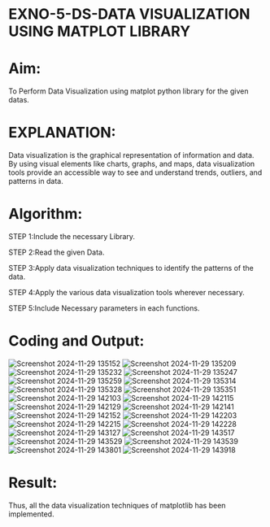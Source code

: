 # EXNO-5-DS-DATA VISUALIZATION USING MATPLOT LIBRARY

# Aim:
  To Perform Data Visualization using matplot python library for the given datas.

# EXPLANATION:
Data visualization is the graphical representation of information and data. By using visual elements like charts, graphs, and maps, data visualization tools provide an accessible way to see and understand trends, outliers, and patterns in data.

# Algorithm:
STEP 1:Include the necessary Library.

STEP 2:Read the given Data.

STEP 3:Apply data visualization techniques to identify the patterns of the data.

STEP 4:Apply the various data visualization tools wherever necessary.

STEP 5:Include Necessary parameters in each functions.

# Coding and Output:

![Screenshot 2024-11-29 135152](https://github.com/user-attachments/assets/eff75037-2334-44ea-a0bc-5c4ee7f9005e)
![Screenshot 2024-11-29 135209](https://github.com/user-attachments/assets/8525de8b-85ea-4e1c-ac59-6a98e210b38a)
![Screenshot 2024-11-29 135232](https://github.com/user-attachments/assets/25781c09-8c10-4b2f-862a-ca9317910a2a)
![Screenshot 2024-11-29 135247](https://github.com/user-attachments/assets/647f55b6-ec8c-43c6-bcad-0282e8637c8c)
![Screenshot 2024-11-29 135259](https://github.com/user-attachments/assets/f3193aef-db45-43c3-8947-064721aac866)
![Screenshot 2024-11-29 135314](https://github.com/user-attachments/assets/fe3c9b49-494b-4dd4-8fb3-8652bfd74945)
![Screenshot 2024-11-29 135328](https://github.com/user-attachments/assets/fcb232f2-5301-4777-b025-57de8efdb34f)
![Screenshot 2024-11-29 135351](https://github.com/user-attachments/assets/9f519b50-7895-4965-af1f-c7cd2fbfb750)
![Screenshot 2024-11-29 142103](https://github.com/user-attachments/assets/9884d04f-26ab-4600-996b-daa57b76ff82)
![Screenshot 2024-11-29 142115](https://github.com/user-attachments/assets/c7ff6229-e313-4391-9f5a-eee0bc771cd8)
![Screenshot 2024-11-29 142129](https://github.com/user-attachments/assets/ec24c7ca-f887-497a-96e7-f50e2abc62ad)
![Screenshot 2024-11-29 142141](https://github.com/user-attachments/assets/9dd77753-4737-4187-ab9d-50eb8477c83d)
![Screenshot 2024-11-29 142152](https://github.com/user-attachments/assets/4b2c081d-1662-4460-958a-63bef7386086)
![Screenshot 2024-11-29 142203](https://github.com/user-attachments/assets/6e82ec15-816b-4b90-aaa9-15176df04774)
![Screenshot 2024-11-29 142215](https://github.com/user-attachments/assets/b9b80250-43cf-4406-8463-ab7799fcd7d5)
![Screenshot 2024-11-29 142228](https://github.com/user-attachments/assets/25082f7b-ea06-46a9-8b77-208fe3d37429)
![Screenshot 2024-11-29 143127](https://github.com/user-attachments/assets/f4eea927-7b4a-4a29-b929-9b6898315af3)
![Screenshot 2024-11-29 143517](https://github.com/user-attachments/assets/75fa1ab3-c0fe-4014-b82a-f786acc639e1)
![Screenshot 2024-11-29 143529](https://github.com/user-attachments/assets/c758b477-6d81-462b-a6a0-43366cd1dec4)
![Screenshot 2024-11-29 143539](https://github.com/user-attachments/assets/af21c4ae-c31c-4842-b3e2-a699e1684ed2)
![Screenshot 2024-11-29 143801](https://github.com/user-attachments/assets/d8bd17b7-75cc-4970-b4df-813717f589bd)
![Screenshot 2024-11-29 143918](https://github.com/user-attachments/assets/d7009b1b-dc9a-4164-8f6a-55627dd413db)

# Result:
 Thus, all the data visualization techniques of matplotlib has been implemented.
